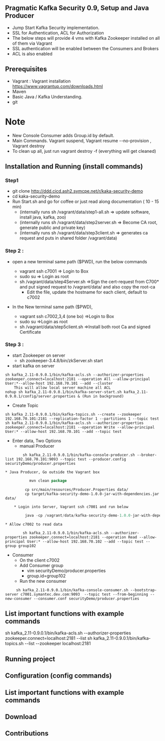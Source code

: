 ## Pragmatic Kafka Security 0.9, Setup and Java Producer

- Jump Start  Kafka Security implementation.
- SSL for Authentication, ACL for Authorization
- The below steps will provide 4 vms with Kafka Zookeeper installed on all of them via Vagrant
- SSL authentication will be enabled between the Consumers and Brokers
- ACL is also enabled


## Prerequisites
- Vagrant : Vagrant installation  https://www.vagrantup.com/downloads.html 
- Maven
- Basic Java / Kafka Understanding.
- git

# Note
- New Console Consumer adds Group.id by default.
- Main Commands. Vagrant suspend, Vagrant resume --no-provision , Vagrant destroy
- To clean up all, just run vagrant destroy -f (everything will get cleaned)

## Installation  and Running (install commands)
### Step1
* git clone http://ddd.cicd.ash2.symcpe.net/r/kaka-security-demo
* cd kaka-security-demo
* Run Start.sh     and go for coffee or just read along documentation ( 10 - 15 min)
    * (internally runs  sh /vagrant/data/step1-all.sh       => update software, install java, kafka, zoo)
    * (internally runs  sh /vagrant/data/step2server.sh     => Become CA root, generate public and private key)
    * (internally runs  sh /vagrant/data/step3client.sh     =>  generates ca request and puts in shared folder /vagrant/data)
    
### Step 2 :
* open a new terminal same path ($PWD), run the below commands
    * vagrant ssh c7001                             => Login to Box
    * sudo su                                       => Login as root
    * sh /vagrant/data/step4Server.sh               =>Sign the cert-request from C700* and put signed request to /vagrant/data/ and also copy the root-ca
        * Edit the file, update the hostname for each client, default to c7002
    
* In the New terminal same path ($PWD),
    * vagrant ssh c7002,3,4 (one bo)                =>Login to Box
    * sudo su                                       =>Login as root
    * sh /vagrant/data/step5client.sh               =>Install both root Ca and signed Certificate

### Step 3 :
* start Zookeeper on server 
    * sh zookeeper-3.4.8/bin/zkServer.sh start
* start kafka on server

```shell
sh kafka_2.11-0.9.0.1/bin/kafka-acls.sh --authorizer-properties zookeeper.connect=localhost:2181 --operation All --allow-principal User:*--allow-host 192.168.70.101 --add --cluster
    This will allow local server machine all ACL
nohup sh kafka_2.11-0.9.0.1/bin/kafka-server-start.sh kafka_2.11-0.9.0.1/config/server.properties & (Run in background)
```

* Create Topic
```shell
sh kafka_2.11-0.9.0.1/bin/kafka-topics.sh --create --zookeeper 192.168.70.101:2181 --replication-factor 1 --partitions 1 --topic test
sh kafka_2.11-0.9.0.1/bin/kafka-acls.sh --authorizer-properties zookeeper.connect=localhost:2181 --operation Write --allow-principal User:* --allow-host 192.168.70.101 --add --topic test
```

* Enter data, Two Options
    * manual Producer
```shell
        sh kafka_2.11-0.9.0.1/bin/kafka-console-producer.sh --broker-list 192.168.70.101:9093 --topic test --producer.config securityDemo/producer.properties
```
    * Java Producer, Go outside the Vagrant box
```Java
           mvn clean package
```
```shell
         cp src/main/resources/Producer.Properties data/
         cp target/kafka-security-demo-1.0.0-jar-with-dependencies.jar data/
```
        * Login into Server, Vagrant ssh c7001 and run below
```Java
         java -cp /vagrant/data/kafka-security-demo-1.0.0-jar-with-dependencies.jar com.symantec.cpe.KafkaProducer /vagrant/data/Producer.Properties
```
    * Allow c7002 to read data
```shell
        sh kafka_2.11-0.9.0.1/bin/kafka-acls.sh --authorizer-properties zookeeper.connect=localhost:2181 --operation Read --allow-principal User:* --allow-host 192.168.70.102 --add --topic test --group group102
```

* Consumer
   * On the client  c7002
   * Add Consumer group
      * vim securityDemo/producer.properties
      * group.id=group102
   * Run the new consumer
   
```shell
     sh kafka_2.11-0.9.0.1/bin/kafka-console-consumer.sh --bootstrap-server c7001.symantec.dev.com:9093  --topic test --from-beginning --new-consumer --consumer.conf securityDemo/producer.properties
```
    
    
## List important functions with example commands
sh kafka_2.11-0.9.0.1/bin/kafka-acls.sh  --authorizer-properties zookeeper.connect=localhost:2181   --list
sh kafka_2.11-0.9.0.1/bin/kafka-topics.sh --list --zookeeper localhost:2181

## Running project

## Configuration (config commands)

## List important functions with example commands

## Download

## Contributions
 
